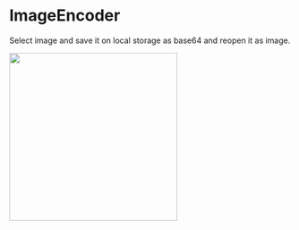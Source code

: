# ImageEncoder
Select image and save it on local storage as base64 and reopen it as image.


<img src="app/images/image-encoder.gif" width=300>
